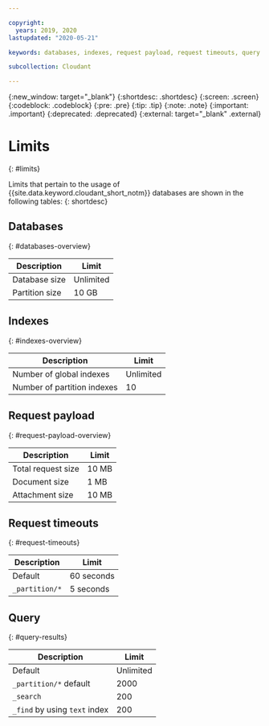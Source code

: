 ```yaml
---

copyright:
  years: 2019, 2020
lastupdated: "2020-05-21"

keywords: databases, indexes, request payload, request timeouts, query

subcollection: Cloudant

---
```


{:new_window: target="_blank"}
{:shortdesc: .shortdesc}
{:screen: .screen}
{:codeblock: .codeblock}
{:pre: .pre}
{:tip: .tip}
{:note: .note}
{:important: .important}
{:deprecated: .deprecated}
{:external: target="_blank" .external}

<!-- Acrolinx: 2019-01-11 -->

# Limits
{: #limits}

Limits that pertain to the usage of {{site.data.keyword.cloudant_short_notm}} databases are shown in the following tables:
{: shortdesc}

## Databases
{: #databases-overview}

|Description|Limit|
|--|--|
|Database size|Unlimited|
|Partition size|10 GB|


## Indexes
{: #indexes-overview}

|Description|Limit|
|--|--|
|Number of global indexes|Unlimited|
|Number of partition indexes|10|

## Request payload
{: #request-payload-overview}

|Description|Limit|
|--|--|
|Total request size|10 MB|
|Document size|1 MB|
|Attachment size|10 MB|

## Request timeouts
{: #request-timeouts}

|Description|Limit|
|--|--|
|Default|60 seconds|
|`_partition/*` |5 seconds|


## Query
{: #query-results}

|Description|Limit|
|--|--|
|Default|Unlimited|
|`_partition/*` default|2000|
|`_search`|200|
|`_find` by using `text` index|200|

